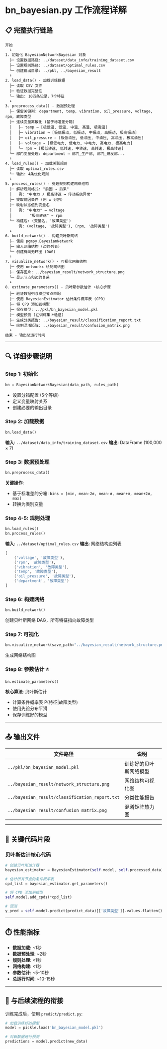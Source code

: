 # bn_bayesian.py 工作流程详解

## 📋 完整执行链路

```
开始
  ↓
1. 初始化 BayesianNetworkBayesian 对象
  ├─ 设置数据路径: ../dataset/data_info/training_dataset.csv
  ├─ 设置规则路径: ../dataset/optimal_rules.csv
  └─ 创建输出目录: ../pkl, ../bayesian_result
  ↓
2. load_data() - 加载训练数据
  ├─ 读取 CSV 文件
  ├─ 验证数据完整性
  └─ 输出: 10万条记录，7个特征
  ↓
3. preprocess_data() - 数据预处理
  ├─ 保留关键列: department, temp, vibration, oil_pressure, voltage, rpm, 故障类型
  ├─ 连续变量离散化 (基于标准差分箱)
  │   ├─ temp → [极低温, 低温, 中温, 高温, 极高温]
  │   ├─ vibration → [极低振动, 低振动, 中振动, 高振动, 极高振动]
  │   ├─ oil_pressure → [极低油压, 低油压, 中油压, 高油压, 极高油压]
  │   ├─ voltage → [极低电力, 低电力, 中电力, 高电力, 极高电力]
  │   └─ rpm → [极低转速, 低转速, 中转速, 高转速, 极高转速]
  └─ 部门变量处理: department → 部门_生产部, 部门_研发部...
  ↓
4. load_rules() - 加载关联规则
  ├─ 读取 optimal_rules.csv
  └─ 输出: 4条优化规则
  ↓
5. process_rules() - 处理规则构建网络结构
  ├─ 解析规则格式: "前因 → 后果"
  │   例: "中电力 ∧ 极高转速 → 传动系统异常"
  ├─ 提取前因条件 (用 ∧ 分割)
  ├─ 映射状态值到变量名
  │   例: "中电力" → voltage
  │        "极高转速" → rpm
  └─ 构建边: (变量名, '故障类型')
      例: (voltage, '故障类型'), (rpm, '故障类型')
  ↓
6. build_network() - 构建贝叶斯网络
  ├─ 使用 pgmpy.BayesianNetwork
  ├─ 输入网络结构 (边的列表)
  └─ 创建有向无环图 (DAG)
  ↓
7. visualize_network() - 可视化网络结构
  ├─ 使用 networkx 绘制网络图
  ├─ 保存图片: ../bayesian_result/network_structure.png
  └─ 显示节点和边的关系
  ↓
8. estimate_parameters() - 贝叶斯参数估计 ⭐核心步骤
  ├─ 验证数据列与模型节点匹配
  ├─ 使用 BayesianEstimator 估计条件概率表 (CPD)
  ├─ 将 CPD 添加到模型
  ├─ 保存模型: ../pkl/bn_bayesian_model.pkl
  ├─ 模型预测 (在训练集上验证)
  ├─ 生成分类报告: ../bayesian_result/classification_report.txt
  └─ 绘制混淆矩阵: ../bayesian_result/confusion_matrix.png
  ↓
结束 - 输出总运行时间
```

---

## 🔍 详细步骤说明

### Step 1: 初始化
```python
bn = BayesianNetworkBayesian(data_path, rules_path)
```
- 设置分箱配置 (5个等级)
- 定义变量映射关系
- 创建必要的输出目录

### Step 2: 加载数据
```python
bn.load_data()
```
**输入**: `../dataset/data_info/training_dataset.csv`
**输出**: DataFrame (100,000 × 7)

### Step 3: 数据预处理
```python
bn.preprocess_data()
```
**关键操作**: 
- 基于标准差的分箱: `bins = [min, mean-2σ, mean-σ, mean+σ, mean+2σ, max]`
- 转换为类别变量

### Step 4-5: 规则处理
```python
bn.load_rules()
bn.process_rules()
```
**输入**: `../dataset/optimal_rules.csv`
**输出**: 网络结构边列表
```python
[
    ('voltage', '故障类型'),
    ('rpm', '故障类型'),
    ('vibration', '故障类型'),
    ('temp', '故障类型'),
    ('oil_pressure', '故障类型'),
    ('department', '故障类型')
]
```

### Step 6: 构建网络
```python
bn.build_network()
```
创建贝叶斯网络 DAG，所有特征指向故障类型

### Step 7: 可视化
```python
bn.visualize_network(save_path="../bayesian_result/network_structure.png")
```
生成网络结构图

### Step 8: 参数估计 ⭐
```python
bn.estimate_parameters()
```
**核心算法**: 贝叶斯估计
- 计算条件概率表 P(特征|故障类型)
- 使用先验分布平滑
- 保存训练好的模型

---

## 📤 输出文件

| 文件路径 | 说明 |
|---------|------|
| `../pkl/bn_bayesian_model.pkl` | 训练好的贝叶斯网络模型 |
| `../bayesian_result/network_structure.png` | 网络结构可视化图 |
| `../bayesian_result/classification_report.txt` | 分类性能报告 |
| `../bayesian_result/confusion_matrix.png` | 混淆矩阵热力图 |

---

## 🎯 关键代码片段

### 贝叶斯估计核心代码
```python
# 创建贝叶斯估计器
bayesian_estimator = BayesianEstimator(self.model, self.processed_data)

# 估计所有节点的条件概率表
cpd_list = bayesian_estimator.get_parameters()

# 将 CPD 添加到模型
self.model.add_cpds(*cpd_list)

# 预测
y_pred = self.model.predict(predict_data)[['故障类型']].values.flatten()
```

---

## ⏱️ 性能指标

- **数据加载**: ~1秒
- **数据预处理**: ~2秒
- **规则处理**: <1秒
- **网络构建**: <1秒
- **参数估计**: ~5-10秒
- **总运行时间**: ~10-15秒

---

## 🔄 与后续流程的衔接

训练完成后，使用 `predict/predict.py`:
```python
# 加载训练好的模型
model = pickle.load('bn_bayesian_model.pkl')

# 对新数据进行预测
predictions = model.predict(new_data)
```
